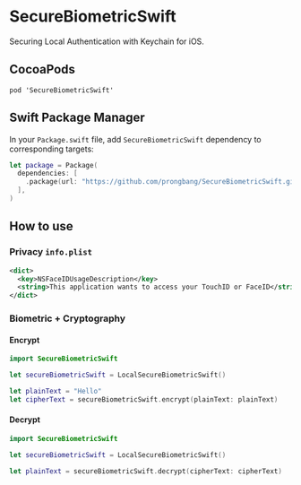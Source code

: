 # SecureBiometricSwift

Securing Local Authentication with Keychain for iOS.

## CocoaPods

```shell
pod 'SecureBiometricSwift'
```

## Swift Package Manager

In your `Package.swift` file, add `SecureBiometricSwift` dependency to corresponding targets:

```swift
let package = Package(
  dependencies: [
    .package(url: "https://github.com/prongbang/SecureBiometricSwift.git", from: "0.0.2"),
  ],
)
```

## How to use

### Privacy `info.plist`

```xml
<dict>
  <key>NSFaceIDUsageDescription</key>
  <string>This application wants to access your TouchID or FaceID</string>
</dict>
```

### Biometric + Cryptography

#### Encrypt

```swift
import SecureBiometricSwift

let secureBiometricSwift = LocalSecureBiometricSwift()

let plainText = "Hello"
let cipherText = secureBiometricSwift.encrypt(plainText: plainText)
```

#### Decrypt

```swift
import SecureBiometricSwift

let secureBiometricSwift = LocalSecureBiometricSwift()

let plainText = secureBiometricSwift.decrypt(cipherText: cipherText)
```
